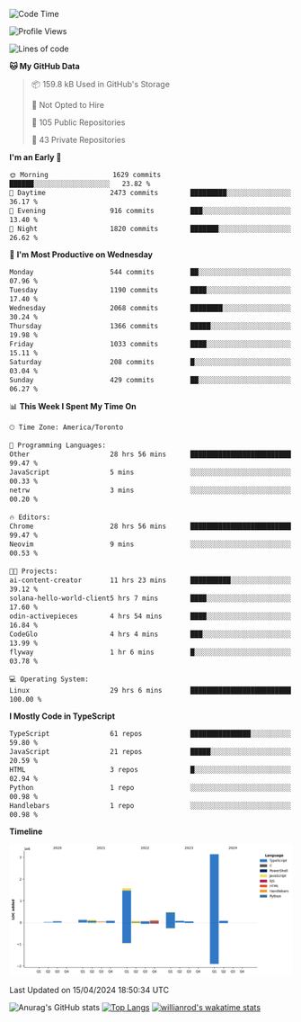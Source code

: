 <!--START_SECTION:waka-->
![Code Time](http://img.shields.io/badge/Code%20Time-1%2C427%20hrs%2043%20mins-blue)

![Profile Views](http://img.shields.io/badge/Profile%20Views-0-blue)

![Lines of code](https://img.shields.io/badge/From%20Hello%20World%20I%27ve%20Written-6.0%20million%20lines%20of%20code-blue)

**🐱 My GitHub Data** 

> 📦 159.8 kB Used in GitHub's Storage 
 > 
> 🚫 Not Opted to Hire
 > 
> 📜 105 Public Repositories 
 > 
> 🔑 43 Private Repositories 
 > 
**I'm an Early 🐤** 

```text
🌞 Morning                1629 commits        ██████░░░░░░░░░░░░░░░░░░░   23.82 % 
🌆 Daytime                2473 commits        █████████░░░░░░░░░░░░░░░░   36.17 % 
🌃 Evening                916 commits         ███░░░░░░░░░░░░░░░░░░░░░░   13.40 % 
🌙 Night                  1820 commits        ███████░░░░░░░░░░░░░░░░░░   26.62 % 
```
📅 **I'm Most Productive on Wednesday** 

```text
Monday                   544 commits         ██░░░░░░░░░░░░░░░░░░░░░░░   07.96 % 
Tuesday                  1190 commits        ████░░░░░░░░░░░░░░░░░░░░░   17.40 % 
Wednesday                2068 commits        ████████░░░░░░░░░░░░░░░░░   30.24 % 
Thursday                 1366 commits        █████░░░░░░░░░░░░░░░░░░░░   19.98 % 
Friday                   1033 commits        ████░░░░░░░░░░░░░░░░░░░░░   15.11 % 
Saturday                 208 commits         █░░░░░░░░░░░░░░░░░░░░░░░░   03.04 % 
Sunday                   429 commits         ██░░░░░░░░░░░░░░░░░░░░░░░   06.27 % 
```


📊 **This Week I Spent My Time On** 

```text
🕑︎ Time Zone: America/Toronto

💬 Programming Languages: 
Other                    28 hrs 56 mins      █████████████████████████   99.47 % 
JavaScript               5 mins              ░░░░░░░░░░░░░░░░░░░░░░░░░   00.33 % 
netrw                    3 mins              ░░░░░░░░░░░░░░░░░░░░░░░░░   00.20 % 

🔥 Editors: 
Chrome                   28 hrs 56 mins      █████████████████████████   99.47 % 
Neovim                   9 mins              ░░░░░░░░░░░░░░░░░░░░░░░░░   00.53 % 

🐱‍💻 Projects: 
ai-content-creator       11 hrs 23 mins      ██████████░░░░░░░░░░░░░░░   39.12 % 
solana-hello-world-client5 hrs 7 mins        ████░░░░░░░░░░░░░░░░░░░░░   17.60 % 
odin-activepieces        4 hrs 54 mins       ████░░░░░░░░░░░░░░░░░░░░░   16.84 % 
CodeGlo                  4 hrs 4 mins        ███░░░░░░░░░░░░░░░░░░░░░░   13.99 % 
flyway                   1 hr 6 mins         █░░░░░░░░░░░░░░░░░░░░░░░░   03.78 % 

💻 Operating System: 
Linux                    29 hrs 6 mins       █████████████████████████   100.00 % 
```

**I Mostly Code in TypeScript** 

```text
TypeScript               61 repos            ███████████████░░░░░░░░░░   59.80 % 
JavaScript               21 repos            █████░░░░░░░░░░░░░░░░░░░░   20.59 % 
HTML                     3 repos             █░░░░░░░░░░░░░░░░░░░░░░░░   02.94 % 
Python                   1 repo              ░░░░░░░░░░░░░░░░░░░░░░░░░   00.98 % 
Handlebars               1 repo              ░░░░░░░░░░░░░░░░░░░░░░░░░   00.98 % 
```



**Timeline**

![Lines of Code chart](https://raw.githubusercontent.com/wise-introvert/wise-introvert/master/assets/bar_graph.png)


 Last Updated on 15/04/2024 18:50:34 UTC
<!--END_SECTION:waka-->

![Anurag's GitHub stats](https://github-readme-stats.vercel.app/api?username=wise-introvert&count_private=true&show_icons=true)
[![Top Langs](https://github-readme-stats.vercel.app/api/top-langs/?username=wise-introvert&langs_count=10)](https://github.com/anuraghazra/github-readme-stats)
[![willianrod's wakatime stats](https://github-readme-stats.vercel.app/api/wakatime?username=wiseintrovert)](https://github.com/anuraghazra/github-readme-stats)
